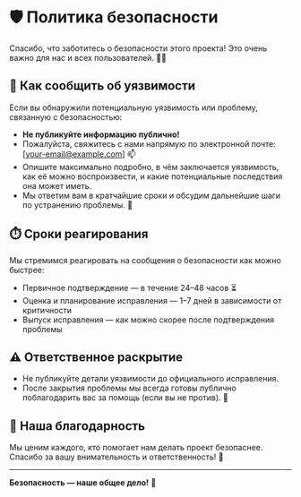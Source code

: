# 🛡️ Политика безопасности

Спасибо, что заботитесь о безопасности этого проекта! Это очень важно для нас и всех пользователей. 🕵️‍♂️

## 📣 Как сообщить об уязвимости

Если вы обнаружили потенциальную уязвимость или проблему, связанную с безопасностью:
- **Не публикуйте информацию публично!**  
- Пожалуйста, свяжитесь с нами напрямую по электронной почте: [your-email@example.com] 📫  
- Опишите максимально подробно, в чём заключается уязвимость, как её можно воспроизвести, и какие потенциальные последствия она может иметь.  
- Мы ответим вам в кратчайшие сроки и обсудим дальнейшие шаги по устранению проблемы. 🙏

## ⏱️ Сроки реагирования

Мы стремимся реагировать на сообщения о безопасности как можно быстрее:
- Первичное подтверждение — в течение 24–48 часов ⏳
- Оценка и планирование исправления — 1–7 дней в зависимости от критичности
- Выпуск исправления — как можно скорее после подтверждения проблемы

## ⚠️ Ответственное раскрытие

- Не публикуйте детали уязвимости до официального исправления.
- После закрытия проблемы мы всегда готовы публично поблагодарить вас за помощь (если вы не против). 🤝

## 🏅 Наша благодарность

Мы ценим каждого, кто помогает нам делать проект безопаснее.  
Спасибо за вашу внимательность и ответственность! 🚨

---

**Безопасность — наше общее дело!** 🔐
